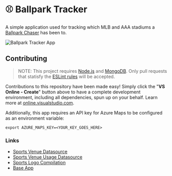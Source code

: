# ⚾ Ballpark Tracker

A simple application used for tracking which MLB and AAA stadiums a [Ballpark Chaser](https://www.ballparkchasers.com/) has been to.

![Ballpark Tracker App](screenshot.png)

## Contributing

> NOTE: This project requires [Node.js](https://nodejs.org/) and [MongoDB](https://www.mongodb.com/). Only pull requests that statisfy the [ESLint rules](https://github.com/nikmd23/ballpark-tracker/blob/master/.eslintrc.json) will be accepted. 

Contributions to this repository have been made easy! Simply click the "**VS Online - Create**" button above to have a complete development environment, including all dependencies, spun up on your behalf. Learn more at [online.visualstudio.com](http://online.visualstudio.com).

Additionally, this app requires an API key for Azure Maps to be configured as an environment variable:

```
export AZURE_MAPS_KEY=<YOUR_KEY_GOES_HERE>
```

### Links

- [Sports Venue Datasource](https://hifld-geoplatform.opendata.arcgis.com/datasets/major-sport-venues/data)
- [Sports Venue Usage Datasource](https://hifld-geoplatform.opendata.arcgis.com/datasets/major-sport-venues-usage/data)
- [Sports Logo Compilation](http://www.sportslogos.net/)
- [Base App](https://docs.microsoft.com/en-us/azure/azure-maps/tutorial-create-store-locator)
